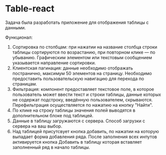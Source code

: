 # Table-react
Задача была разработать приложение для отображения таблицы с данными.

Функционал:

1) Сортировка по столбцам: при нажатии на название столбца строки таблицы сортируются по возрастанию, при повторном клике — по убыванию.
   Графическим элементом или текстовым сообщением указывается направление сортировки.
2) Клиентская пагинация: данные необходимо отображать постранично, максимум 50 элементов на страницу. Необходимо предоставить пользовательскую навигацию для перехода по страницам.
3) Фильтрация: компонент предоставляет текстовое поле, в которое пользователь может ввести текст и строки таблицы, данные которых не содержат подстроку, введённую пользователем, скрываются. Перефильтрация осуществляется по нажатию на кнопку "Найти".
4) По клике на строку таблицы значения полей выводятся в дополнительном блоке под таблицей.
5) Данные в таблицу загружаются с сервера. Способ загрузки с сервера на ваш выбор.
6) Над таблицей присутсвует кнопка добавить, по нажатии на которую выпадает форма добавления ряда.
После заполнения всех инпутов активируется кнопка Добавить в таблицу которая вставляет заполненный ряд в начало таблицы.
